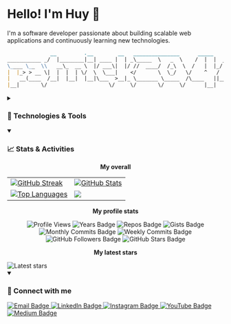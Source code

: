 # Hello! I'm Huy 👋 

I'm a software developer passionate about building scalable web applications and continuously learning new technologies.

```markdown
              __         .__        __   _______________      _____               .__     
___________ _/  |________|__| ____ |  | _\_____  \   _  \    /  |  |  ____   _____|  |__  
\____ \__  \\   __\_  __ \  |/ ___\|  |/ //  ____/  /_\  \  /   |  |_/    \ / ____/  |  \ 
|  |_> > __ \|  |  |  | \/  \  \___|    </       \  \_/   \/    ^   /   |  < <_|  |   Y  \
|   __(____  /__|  |__|  |__|\___  >__|_ \_______ \_____  /\____   ||___|  /\__   |___|  /
|__|       \/                    \/     \/       \/     \/      |__|     \/    |__|    \/ 
```

<details>
  <summary>
    <h3>🔧 Technologies & Tools</h2>
  </summary>

  <h5> 👨‍💻 Programming and Markup Languages </h5>
  <p align="left">
    <img src="https://img.shields.io/badge/Ruby-CC342D?style=flat&logo=ruby&logoColor=white" alt="Ruby"/>
    <img src="https://img.shields.io/badge/PHP-777BB4?style=flat&logo=php&logoColor=white" alt="PHP"/>
    <img src="https://img.shields.io/badge/JavaScript-323330?style=flat&logo=javascript&logoColor=F7DF1E" alt="JavaScript"/>
    <img src="https://img.shields.io/badge/HTML-E34F26?style=flat&logo=html5&logoColor=white" alt="HTML"/>
    <img src="https://img.shields.io/badge/CSS-1572B6?style=flat&logo=css3&logoColor=white" alt="CSS"/>
    <img src="https://custom-icon-badges.demolab.com/badge/SQL-025E8C.svg?logo=database&logoColor=white" alt="SQL" >
    <img src="https://img.shields.io/badge/Bash-121011.svg?logo=gnu-bash&logoColor=white alt="Bash">
  </p>

  <h5> 🛠️ Frameworks and Libraries </h5>
  <p align="left">
    <img src="https://img.shields.io/badge/Ruby_on_Rails-CC0000?style=flat&logo=ruby-on-rails&logoColor=white" alt="Ruby on Rails"/>
    <img src="https://img.shields.io/badge/RSpec-8A2BE2?style=flat&logo=rspec&logoColor=white" alt="RSpec"/>
    <img src="https://img.shields.io/badge/Laravel-FF2D20?style=flat&logo=laravel&logoColor=white" alt="Laravel"/>
    <img src="https://img.shields.io/badge/WordPress-21759B?style=flat&logo=wordpress&logoColor=white" alt="WordPress"/>
    <img src="https://img.shields.io/badge/Node.js-339933?style=flat&logo=nodedotjs&logoColor=white" alt="Node.js"/>
    <img src="https://img.shields.io/badge/React-20232A?style=flat&logo=react&logoColor=61DAFB" alt="React"/>
  <!--   <img src="https://img.shields.io/badge/Express.js-000000?style=flat&logo=express&logoColor=white" alt="Express.js"/> -->
    <img src="https://img.shields.io/badge/Bootstrap-563D7C?style=flat&logo=bootstrap&logoColor=white" alt="Bootstrap"/>
  <!--   <img src="https://img.shields.io/badge/Material--UI-0081CB?style=flat&logo=material-ui&logoColor=white" alt="Material-UI"/> -->
  </p>
  
  <h5> 🗄️ Databases and Cloud Hosting </h5>
  <p align="left">
    <img src="https://img.shields.io/badge/PostgreSQL-336791?style=flat&logo=postgresql&logoColor=white" alt="PostgreSQL"/>
    <img src="https://img.shields.io/badge/MySQL-4479A1?style=flat&logo=mysql&logoColor=white" alt="MySQL"/>
    <img src="https://img.shields.io/badge/MongoDB-47A248?style=flat&logo=mongodb&logoColor=white" alt="MongoDB"/>
    <img src="https://img.shields.io/badge/Docker-2496ED?style=flat&logo=docker&logoColor=white" alt="Docker"/>
    <img src="https://img.shields.io/badge/Kubernetes-326CE5?style=flat&logo=kubernetes&logoColor=white" alt="Kubernetes"/>
    <img src="https://img.shields.io/badge/Amazon_AWS-232F3E?style=flat&logo=amazon-aws&logoColor=white" alt="AWS"/>
  </p>
  
  <h5> 💻 Software and Tools </h5>
  <p align="left">
    <img src="https://img.shields.io/badge/Git-F05032?style=flat&logo=git&logoColor=white" alt="Git"/>
    <img src="https://img.shields.io/badge/Visual_Studio_Code-007ACC?style=flat&logo=visual-studio-code&logoColor=white" alt="VS Code"/>
    <img src="https://img.shields.io/badge/Arc-FCBFBD?style=flat&logo=arc&logoColor=white" alt="Arc"/>
    <img src="https://img.shields.io/badge/GitHub-181717?style=flat&logo=github&logoColor=white" alt="GitHub"/>
    <img src="https://img.shields.io/badge/Stack_Overflow-FE7A16?logo=stack-overflow&logoColor=white" alt="Stack Overflow"/>
    <img src="https://img.shields.io/badge/Postman-FF6C37?style=flat&logo=postman&logoColor=white" alt="Postman"/>
    <img src="https://img.shields.io/badge/DBeaver-372923?style=flat&logo=dbeaver&logoColor=white" alt="DBeaver"/>
    <img src="https://img.shields.io/badge/ChatGPT-10a37f?style=flat&logo=openai&logoColor=white" alt="ChatGPT"/>
    <img src="https://img.shields.io/badge/Copilot-000000?style=flat&logo=githubcopilot&logoColor=white" alt="Github Copilot"/>
    <img src="https://img.shields.io/badge/Skype-00AFF0?style=flat&logo=skype&logoColor=white" alt="Skype"/>
    <img src="https://img.shields.io/badge/Slack-4A154B?style=flat&logo=slack&logoColor=white" alt="Slack"/>
    <img src="https://img.shields.io/badge/Trello-0052CC?style=flat&logo=trello&logoColor=white" alt="Trello"/>
<!--     <img src="https://img.shields.io/badge/Notion-000000?style=flat&logo=notion&logoColor=white" alt="Notion"/> -->
<!--     <img src="https://img.shields.io/badge/Jira-0052CC?style=flat&logo=jira&logoColor=white" alt="Jira"/> -->
  </p>
</details>

<details open>
  <summary>
    <h3>📈 Stats & Activities</h3>
  </summary>

  <p align="center">
    <b> My overall </b>
  </p>
  <table align="center">
    <tr>
      <td>
        <a href="https://git.io/streak-stats">
          <img src="https://github-readme-streak-stats.herokuapp.com/?user=patrick204nqh&theme=react" alt="GitHub Streak"/>
        </a>
      </td>
      <td>
        <a href="https://github.com/anuraghazra/github-readme-stats">
          <img src="https://github-readme-stats.vercel.app/api?username=patrick204nqh&show_icons=true&theme=react" alt="GitHub Stats"/>
        </a>
      </td>
    </tr>
    <tr>
      <td>
        <a href="https://github.com/anuraghazra/github-readme-stats">
          <img src="https://github-readme-stats.vercel.app/api/top-langs/?username=patrick204nqh&show_icons=true&count_private=true&theme=react&layout=donut" alt="Top Languages"/>
        </a>
      </td>
      <td>
        <a href="https://github.com/vn7n24fzkq/github-profile-summary-cards">
          <img src="http://github-profile-summary-cards.vercel.app/api/cards/productive-time?username=patrick204nqh&theme=github_dark&utcOffset=7 alt="Productive Time" />
        </a>
      </td>
    </tr>
  </table>

  <p align="center">
    <b> My profile stats </b>
  </p>
  <p align="center">
    <img src="https://komarev.com/ghpvc/?username=patrick204nqh&color=blue&style=flat" alt="Profile Views"/>
    <img src="https://badges.pufler.dev/years/patrick204nqh?style=flat&color=blue" alt="Years Badge"/>
    <img src="https://badges.pufler.dev/repos/patrick204nqh?style=flat&color=blue" alt="Repos Badge"/>
    <img src="https://badges.pufler.dev/gists/patrick204nqh?style=flat&color=blue" alt="Gists Badge"/>
    <img src="https://badges.pufler.dev/commits/monthly/patrick204nqh?style=flat&color=blue" alt="Monthly Commits Badge"/>
    <img src="https://badges.pufler.dev/commits/weekly/patrick204nqh?style=flat&color=blue" alt="Weekly Commits Badge"/>
    <img src="https://img.shields.io/github/followers/patrick204nqh?label=Follow&style=social" alt="GitHub Followers Badge"/>
    <img src="https://img.shields.io/github/stars/patrick204nqh?affiliations=OWNER%2CCOLLABORATOR&style=social" alt="GitHub Stars Badge"/>
  </p>
  
  <p align="center">
    <b> My latest stars </b>
  </p>
  <img src="https://badges.pufler.dev/last-stars/patrick204nqh?count=6&padding=0&perRow=3" alt="Latest stars"/>
</details>

<details open>
  <summary>
    <h3> 🔗 Connect with me </h3>
  </summary>

  <p align="left">
    <a href="mailto:patrick204nqh@outlook.com">
      <img src="https://img.shields.io/badge/Email-patrick204nqh%40outlook.com-4285F4?style=flat&logo=gmail&logoColor=white" alt="Email Badge"/>
    </a>
    <a href="https://www.linkedin.com/in/patrick204nqh/">
      <img src="https://img.shields.io/badge/-patrick204qnh-blue?style=flat&logo=Linkedin&logoColor=white&link=https://www.linkedin.com/in/patrick204nqh/" alt="LinkedIn Badge"/>
    </a>
    <a href="https://www.instagram.com/patrick204nqh/">
      <img src="https://img.shields.io/badge/-patrick204nqh-E4405F?style=flat&logo=instagram&logoColor=white&link=https://www.instagram.com/patrick204nqh/" alt="Instagram Badge"/>
    </a>
    <a href="https://www.youtube.com/@patrick204nqh" >
      <img src="https://img.shields.io/badge/-patrick204nqh-FF0000?style=flat&logo=YouTube&logoColor=white" alt="YouTube Badge"/>
    </a>
    <a href="https://patrick204nqh.medium.com">
      <img src="https://img.shields.io/badge/-patrick204nqh-black?style=flat&logo=medium&logoColor=white" alt="Medium Badge"/>
    </a>
  </p>
</details>
